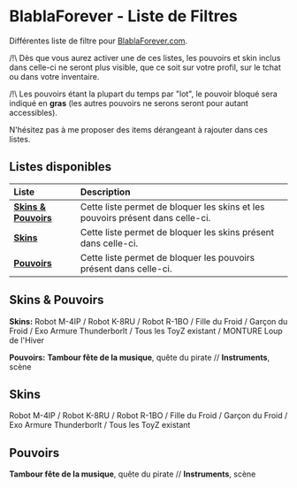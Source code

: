 # BlablaForever - Liste de Filtres
Différentes liste de filtre pour [BlablaForever.com](https://www.blablaforever.com).

/!\ Dès que vous aurez activer une de ces listes, les pouvoirs et skin inclus dans celle-ci ne seront plus visible, que ce soit sur votre profil, sur le tchat ou dans votre inventaire.

/!\ Les pouvoirs étant la plupart du temps par "lot", le pouvoir bloqué sera indiqué en **gras** (les autres pouvoirs ne serons seront pour autant accessibles).

N'hésitez pas à me proposer des items dérangeant à rajouter dans ces listes.


## Listes disponibles

| Liste                         | Description                                                             |
|:------------------------------|:------------------------------------------------------------------------|
**[Skins & Pouvoirs](https://subscribe.adblockplus.org/?location=https://raw.githubusercontent.com/DimitriSpeaks/UBO-BFE/master/SkinSPouvoirs)**| Cette liste permet de bloquer les skins et les pouvoirs présent dans celle-ci.
| **[Skins](https://subscribe.adblockplus.org/?location=https://raw.githubusercontent.com/DimitriSpeaks/UBO-BFE/master/Skins)**| Cette liste permet de bloquer les skins présent dans celle-ci.
| **[Pouvoirs](https://subscribe.adblockplus.org/?location=https://raw.githubusercontent.com/DimitriSpeaks/UBO-BFE/master/Pouvoirs)**| Cette liste permet de bloquer les pouvoirs présent dans celle-ci.

## Skins & Pouvoirs

**Skins:** Robot M-4IP / Robot K-8RU / Robot R-1BO / Fille du Froid / Garçon du Froid / Exo Armure Thunderborlt / Tous les ToyZ existant / MONTURE Loup de l'Hiver

**Pouvoirs:** **Tambour fête de la musique**, quête du pirate // **Instruments**, scène

## Skins

Robot M-4IP / Robot K-8RU / Robot R-1BO / Fille du Froid / Garçon du Froid / Exo Armure Thunderborlt / Tous les ToyZ existant

## Pouvoirs

**Tambour fête de la musique**, quête du pirate // **Instruments**, scène
